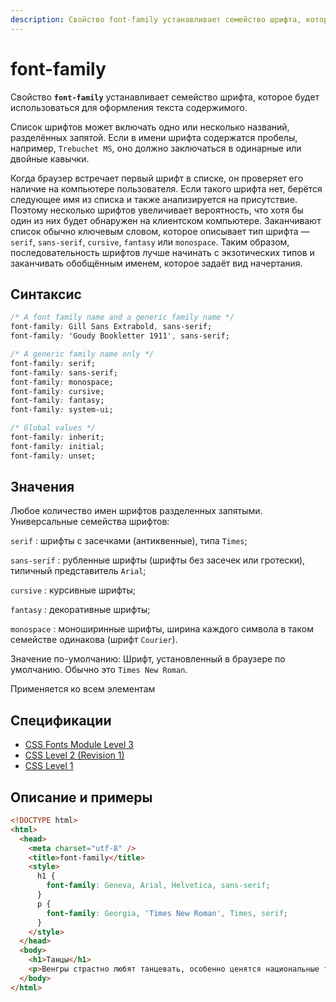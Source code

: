 ```yaml
---
description: Свойство font-family устанавливает семейство шрифта, которое будет использоваться для оформления текста содержимого
---
```


# font-family

Свойство **`font-family`** устанавливает семейство шрифта, которое будет использоваться для оформления текста содержимого.

Список шрифтов может включать одно или несколько названий, разделённых запятой. Если в имени шрифта содержатся пробелы, например, `Trebuchet MS`, оно должно заключаться в одинарные или двойные кавычки.

Когда браузер встречает первый шрифт в списке, он проверяет его наличие на компьютере пользователя. Если такого шрифта нет, берётся следующее имя из списка и также анализируется на присутствие. Поэтому несколько шрифтов увеличивает вероятность, что хотя бы один из них будет обнаружен на клиентском компьютере. Заканчивают список обычно ключевым словом, которое описывает тип шрифта — `serif`, `sans-serif`, `cursive`, `fantasy` или `monospace`. Таким образом, последовательность шрифтов лучше начинать с экзотических типов и заканчивать обобщённым именем, которое задаёт вид начертания.

## Синтаксис

```css
/* A font family name and a generic family name */
font-family: Gill Sans Extrabold, sans-serif;
font-family: 'Goudy Bookletter 1911', sans-serif;

/* A generic family name only */
font-family: serif;
font-family: sans-serif;
font-family: monospace;
font-family: cursive;
font-family: fantasy;
font-family: system-ui;

/* Global values */
font-family: inherit;
font-family: initial;
font-family: unset;
```

## Значения

Любое количество имен шрифтов разделенных запятыми. Универсальные семейства шрифтов:

`serif`
: шрифты с засечками (антиквенные), типа `Times`;

`sans-serif`
: рубленные шрифты (шрифты без засечек или гротески), типичный представитель `Arial`;

`cursive`
: курсивные шрифты;

`fantasy`
: декоративные шрифты;

`monospace`
: моноширинные шрифты, ширина каждого символа в таком семействе одинакова (шрифт `Courier`).

Значение по-умолчанию: Шрифт, установленный в браузере по умолчанию. Обычно это `Times New Roman`.

Применяется ко всем элементам

## Спецификации

- [CSS Fonts Module Level 3](http://dev.w3.org/csswg/css3-fonts/#font-family-prop)
- [CSS Level 2 (Revision 1)](http://www.w3.org/TR/CSS2/fonts.html#propdef-font-family)
- [CSS Level 1](http://www.w3.org/TR/CSS1/#font-family)

## Описание и примеры

```html
<!DOCTYPE html>
<html>
  <head>
    <meta charset="utf-8" />
    <title>font-family</title>
    <style>
      h1 {
        font-family: Geneva, Arial, Helvetica, sans-serif;
      }
      p {
        font-family: Georgia, 'Times New Roman', Times, serif;
      }
    </style>
  </head>
  <body>
    <h1>Танцы</h1>
    <p>Венгры страстно любят танцевать, особенно ценятся национальные танцы</p>
  </body>
</html>
```
